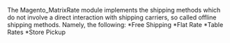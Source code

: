 The Magento_MatrixRate module implements the shipping methods which do not involve a direct interaction with shipping carriers, so called offline shipping methods. Namely, the following:
*Free Shipping
*Flat Rate
*Table Rates
*Store Pickup

